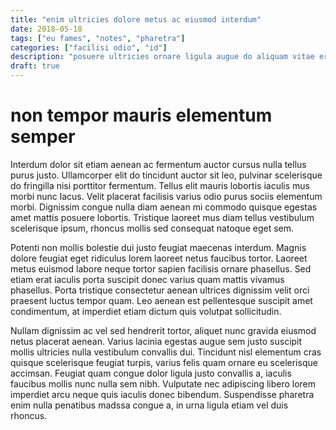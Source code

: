 ```yaml
---
title: "enim ultricies dolore metus ac eiusmod interdum"
date: 2018-05-18
tags: ["eu fames", "notes", "pharetra"]
categories: ["facilisi odio", "id"]
description: "posuere ultricies ornare ligula augue do aliquam vitae erat labore ipsum nibh"
draft: true
---
```


# non tempor mauris elementum semper

Interdum dolor sit etiam aenean ac fermentum auctor cursus nulla tellus purus justo. Ullamcorper elit do tincidunt auctor sit leo, pulvinar scelerisque do fringilla nisi porttitor fermentum. Tellus elit mauris lobortis iaculis mus morbi nunc lacus. Velit placerat facilisis varius odio purus sociis elementum morbi. Dignissim congue nulla diam aenean mi commodo quisque egestas amet mattis posuere lobortis. Tristique laoreet mus diam tellus vestibulum scelerisque ipsum, rhoncus mollis sed consequat natoque eget sem.

Potenti non mollis bolestie dui justo feugiat maecenas interdum. Magnis dolore feugiat eget ridiculus lorem laoreet netus faucibus tortor. Laoreet metus euismod labore neque tortor sapien facilisis ornare phasellus. Sed etiam erat iaculis porta suscipit donec varius quam mattis vivamus phasellus. Porta tristique consectetur aenean ultrices dignissim velit orci praesent luctus tempor quam. Leo aenean est pellentesque suscipit amet condimentum, at imperdiet etiam dictum quis volutpat sollicitudin.

Nullam dignissim ac vel sed hendrerit tortor, aliquet nunc gravida eiusmod netus placerat aenean. Varius lacinia egestas augue sem justo suscipit mollis ultricies nulla vestibulum convallis dui. Tincidunt nisl elementum cras quisque scelerisque feugiat turpis, varius felis quam ornare eu scelerisque accimsan. Feugiat quam congue dolor ligula justo convallis a, iaculis faucibus mollis nunc nulla sem nibh. Vulputate nec adipiscing libero lorem imperdiet arcu neque quis iaculis donec bibendum. Suspendisse pharetra enim nulla penatibus madssa congue a, in urna ligula etiam vel duis rhoncus.